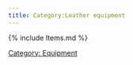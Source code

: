 ```yaml
---
title: Category:Leather equipment
---
```


{% include Items.md %}

[Category: Equipment](Category:_Equipment "wikilink")